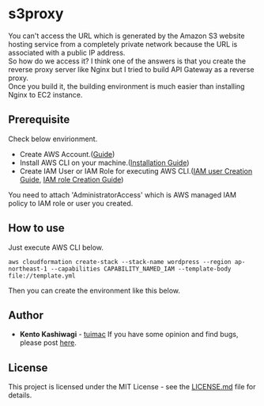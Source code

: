 # s3proxy
You can't access the URL which is generated by the Amazon S3 website hosting service from a completely private network because the URL is associated with a public IP address.<br>
So how do we access it? I think one of the answers is that you create the reverse proxy server like Nginx but I tried to build API Gateway as a reverse proxy.<br>
Once you build it, the building environment is much easier than installing Nginx to EC2 instance.

## Prerequisite
Check below envirionment.
- Create AWS Account.([Guide](https://aws.amazon.com/premiumsupport/knowledge-center/create-and-activate-aws-account/?nc1=h_ls))
- Install AWS CLI on your machine.([Installation Guide](https://docs.aws.amazon.com/cli/latest/userguide/install-cliv2.html))
- Create IAM User or IAM Role for executing AWS CLI.([IAM user Creation Guide](https://docs.aws.amazon.com/IAM/latest/UserGuide/getting-started_create-admin-group.html), [IAM role Creation Guide](https://docs.aws.amazon.com/IAM/latest/UserGuide/id_roles_create_for-user.html))

You need to attach 'AdministratorAccess' which is AWS managed IAM policy to IAM role or user you created.

## How to use
Just execute AWS CLI below.
```
aws cloudformation create-stack --stack-name wordpress --region ap-northeast-1 --capabilities CAPABILITY_NAMED_IAM --template-body file://template.yml
```
Then you can create the environment like this below.



## Author
* **Kento Kashiwagi** - [tuimac](https://github.com/tuimac)
If you have some opinion and find bugs, please post [here](https://github.com/tuimac/s3proxy/issues).

## License
This project is licensed under the MIT License - see the [LICENSE.md](LICENSE.md) file for details.
